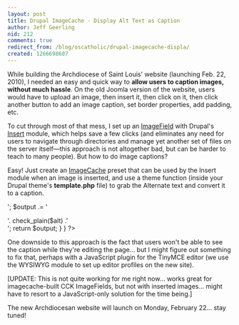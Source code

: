 ```yaml
---
layout: post
title: Drupal ImageCache - Display Alt Text as Caption
author: Jeff Geerling
nid: 212
comments: true
redirect_from: /blog/oscatholic/drupal-imagecache-displa/
created: 1266698607
---
```

<p>
	While building the Archdiocese of Saint Louis&#39; website (launching Feb. 22, 2010), I needed an easy and quick way to <strong>allow users to caption images, without much hassle</strong>. On the old Joomla version of the website, users would have to upload an image, then insert it, then click on it, then click another button to add an image caption, set border properties, add padding, etc.</p>
<p>
	To cut through most of that mess, I set up an <a href="http://drupal.org/project/imagefield">ImageField</a> with Drupal&#39;s <a href="http://drupal.org/project/insert">Insert</a> module, which helps save a few clicks (and eliminates any need for users to navigate through directories and manage yet another set of files on the server itself&mdash;this approach is not altogether bad, but can be harder to teach to many people). But how to do image captions?</p>
<p>
	Easy! Just create an <a href="http://drupal.org/project/imagecache">ImageCache</a> preset that can be used by the Insert module when an image is inserted, and use a theme function (inside your Drupal theme&#39;s <strong>template.php</strong> file) to grab the Alternate text and convert it to a caption.</p>
<p>
<?php
/**
 * Add a caption to imagefield pictures with an 'alt' tag
 */
function archstl_imagecache($namespace, $path, $alt = '', $title = '', $attributes = NULL) {
  if ($path) {
		$attributes = drupal_attributes($attributes);
	  $imagecache_path = file_create_url(file_directory_path() .'/imagecache/'. $namespace .'/'. $path);
	  $output = '<img src="'. $imagecache_path .'" alt="'. check_plain($alt) .'" title="'. check_plain($title) .'" '. $attributes .' />';
	  $output .= '<div class="caption">'. check_plain($alt) .'</div>';
	  return $output;
	}
}
?></p>
<p>
	One downside to this approach is the fact that users won&#39;t be able to see the caption while they&#39;re editing the page... but I might figure out something to fix that, perhaps with a JavaScript plugin for the TinyMCE editor (we use the WYSIWYG module to set up editor profiles on the new site).</p>
<p>
	[UPDATE: This is not quite working for me right now... works great for imagecache-built CCK ImageFields, but not with inserted images... might have to resort to a JavaScript-only solution for the time being.]</p>
<p>
	The new Archdiocesan website will launch on Monday, February 22... stay tuned!</p>
